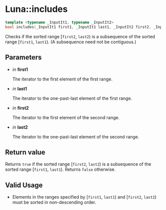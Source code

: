 # Luna::includes

```c++
template <typename _InputIt1, typename _InputIt2>
bool includes(_InputIt1 first1, _InputIt1 last1, _InputIt2 first2, _InputIt2 last2)
```

Checks if the sorted range [`first2`, `last2`) is a subsequence of the sorted range [`first1`, `last1`). (A subsequence need not be contiguous.) 



## Parameters
* *in* **first1**

    The iterator to the first element of the first range. 

* *in* **last1**

    The iterator to the one-past-last element of the first range. 

* *in* **first2**

    The iterator to the first element of the second range. 

* *in* **last2**

    The iterator to the one-past-last element of the second range. 

## Return value
Returns `true` if the sorted range [`first2`, `last2`) is a subsequence of the sorted range [`first1`, `last1`). Returns `false` otherwise. 

## Valid Usage
* Elements in the ranges specified by [`first1`, `last1`) and [`first2`, `last2`) must be sorted in non-descending order. 


